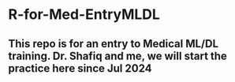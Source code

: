 # R-for-Med-EntryMLDL

## This repo is for an entry to Medical ML/DL training. Dr. Shafiq and me, we will start the practice here since Jul 2024
